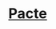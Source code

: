 ﻿---
!LinkItem
Link: warlock_pact_hd.md
NameLink: <!--NameLink-->[Pacte](hd_warlock_pact.md)<!--/NameLink-->
Id: warlock_hd.md#pacte
ParentLink: warlock_hd.md#sorcier
Name: Pacte
ParentName: Sorcier
Attributes: {}
AttributesDictionary: >+
  {}

---




# [Pacte](hd_warlock_pact.md)



